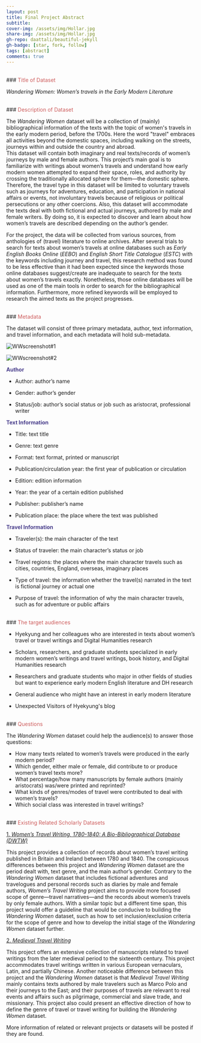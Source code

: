 ```yaml
---
layout: post
title: Final Project Abstract
subtitle:
cover-img: /assets/img/Hollar.jpg
share-img: /assets/img/Hollar.jpg
gh-repo: daattali/beautiful-jekyll
gh-badge: [star, fork, follow]
tags: [abstract]
comments: true
---
```


<br/>
### <span style="color: indianred;">Title of Dataset</span>

*Wandering Women: Women’s travels in the Early Modern Literature*

<br/>
### <span style="color: indianred;">Description of Dataset</span>

The *Wandering Women* dataset will be a collection of (mainly) bibliographical information of the texts with the topic of women's travels in the early modern period, before the 1700s. Here the word "travel" embraces all activities beyond the domestic spaces, including walking on the streets, journeys within and outside the country and abroad.  
This dataset will contain both imaginary and real texts/records of women’s journeys by male and female authors. This project’s main goal is to familiarize with writings about women’s travels and understand how early modern women attempted to expand their space, roles, and authority by crossing the traditionally allocated sphere for them—the domestic sphere. Therefore, the travel type in this dataset will be limited to voluntary travels such as journeys for adventures, education, and participation in national affairs or events, not involuntary travels because of religious or political persecutions or any other coercions. Also, this dataset will accommodate the texts deal with both fictional and actual journeys, authored by male and female writers. By doing so, it is expected to discover and learn about how women’s travels are described depending on the author’s gender.

For the project, the data will be collected from various sources, from anthologies of (travel) literature to online archives. After several trials to search for texts about women’s travels at online databases such as *Early English Books Online* (*EEBO*) and *English Short Title Catalogue* (*ESTC*) with the keywords including journey and travel, this research method was found to be less effective than it had been expected since the keywords those online databases suggest/create are inadequate to search for the texts about women’s travels exactly. Nonetheless, those online databases will be used as one of the main tools in order to search for the bibliographical information. Furthermore, more refined keywords will be employed to research the aimed texts as the project progresses.

<br/>
### <span style="color: indianred;">Metadata</span>

The dataset will consist of three primary metadata, author, text information, and travel information, and each metadata will hold sub-metadata.

![WWscreenshot#1](/assets/img/WWscreenshot#1.png)

![WWscreenshot#2](/assets/WWscreenshot#2.png)

**<span style="color: darkslateblue;">Author</span>**

- Author: author’s name

- Gender: author’s gender

- Status/job: author’s social status or job such as aristocrat, professional writer

**<span style="color: darkslateblue;">Text Information</span>**

- Title: text title

- Genre: text genre

- Format: text format, printed or manuscript

- Publication/circulation year: the first year of publication or circulation

- Edition: edition information

- Year: the year of a certain edition published

- Publisher: publisher’s name

- Publication place: the place where the text was published

**<span style="color: darkslateblue;">Travel Information</span>**

- Traveler(s): the main character of the text

- Status of traveler: the main character’s status or job

- Travel regions: the places where the main character travels such as cities, countries, England, overseas, imaginary places

- Type of travel: the information whether the travel(s) narrated in the text is fictional journey or actual one

- Purpose of travel: the information of why the main character travels, such as for adventure or public affairs

<br/>
### <span style="color: indianred;">The target audiences</span>

- Hyekyung and her colleagues who are interested in texts about women’s travel or travel writings and Digital Humanities research

- Scholars, researchers, and graduate students specialized in early modern women’s writings and travel writings, book history, and Digital Humanities research

- Researchers and graduate students who major in other fields of studies but want to experience early modern English literature and DH research

- General audience who might have an interest in early modern literature

- Unexpected Visitors of Hyekyung's blog

<br/>
### <span style="color: indianred;">Questions</span>

The *Wandering Women* dataset could help the audience(s) to answer those questions:
- How many texts related to women’s travels were produced in the early modern period?
- Which gender, either male or female, did contribute to or produce women’s travel texts more?
- What percentage/how many manuscripts by female authors (mainly aristocrats) was/were printed and reprinted?
- What kinds of genres/modes of travel were contributed to deal with women’s travels?
-  Which social class was interested in travel writings?

<br/>
### <span style="color: indianred;"> Existing Related Scholarly Datasets</span>

[1. *Women’s Travel Writing, 1780-1840: A Bio-Bibliographical Database (DWTW)*](https://btw.wlv.ac.uk/)

This project provides a collection of records about women’s travel writing published in Britain and Ireland between 1780 and 1840. The conspicuous differences between this project and *Wandering Women* dataset are the period dealt with, text genre, and the main author’s gender. Contrary to the *Wandering Women* dataset that includes fictional adventures and travelogues and personal records such as diaries by male and female authors, *Women’s Travel Writing* project aims to provide more focused scope of genre—travel narratives—and the records about women’s travels by only female authors. With a similar topic but a different time span, this project would offer a guideline that would be conducive to building the *Wandering Women* dataset, such as how to set inclusion/exclusion criteria for the scope of genre and how to develop the initial stage of the *Wandering Women* dataset further.

[2. *Medieval Travel Writing*](https://www-medievaltravel-amdigital-co-uk.access.library.miami.edu/)

This project offers an extensive collection of manuscripts related to travel writings from the later medieval period to the sixteenth century. This project accommodates travel writings written in various European vernaculars, Latin, and partially Chinese. Another noticeable difference between this project and the *Wandering Women* dataset is that *Medieval Travel Writing* mainly contains texts authored by male travelers such as Marco Polo and their journeys to the East; and their purposes of travels are relevant to real events and affairs such as pilgrimage, commercial and slave trade, and missionary. This project also could present an effective direction of how to define the genre of travel or travel writing for building the *Wandering Women* dataset.

More information of related or relevant projects or datasets will be posted if they are found.
